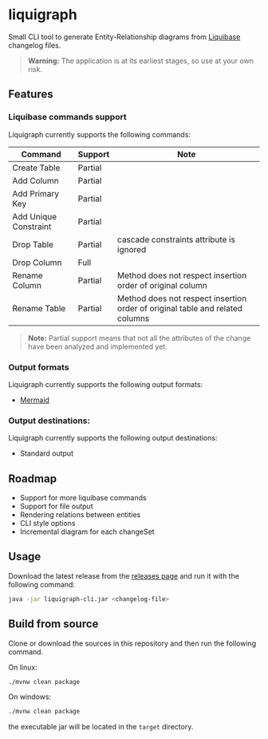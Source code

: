 # liquigraph

Small CLI tool to generate Entity-Relationship diagrams from [Liquibase](https://github.com/liquibase/liquibase)
changelog files.

> **Warning:** The application is at its earliest stages, so use at your own risk.

## Features

### Liquibase commands support

Liquigraph currently supports the following commands:

| Command               | Support | Note                                                                          |
|-----------------------|---------|-------------------------------------------------------------------------------|
| Create Table          | Partial |                                                                               |
| Add Column            | Partial |                                                                               |
| Add Primary Key       | Partial |                                                                               |
| Add Unique Constraint | Partial |                                                                               |
| Drop Table            | Partial | cascade constraints attribute is ignored                                      |
| Drop Column           | Full    |                                                                               |
| Rename Column         | Partial | Method does not respect insertion order of original column                    |
| Rename Table          | Partial | Method does not respect insertion order of original table and related columns |

> **Note:** Partial support means that not all the attributes of the change have been analyzed and implemented yet.

### Output formats

Liquigraph currently supports the following output formats:

* [Mermaid](https://github.com/mermaid-js/mermaid)

### Output destinations:

Liquigraph currently supports the following output destinations:

* Standard output

## Roadmap

* Support for more liquibase commands
* Support for file output
* Rendering relations between entities
* CLI style options
* Incremental diagram for each changeSet

## Usage

Download the latest release from the [releases page](https://github.com/crossbone-magister/liquigraph/releases) and run
it with the following command:

```bash
java -jar liquigraph-cli.jar <changelog-file>
```

## Build from source

Clone or download the sources in this repository and then run the following command.

On linux:

```bash
./mvnw clean package
```

On windows:

```bash
./mvnw clean package
```

the executable jar will be located in the `target` directory.
